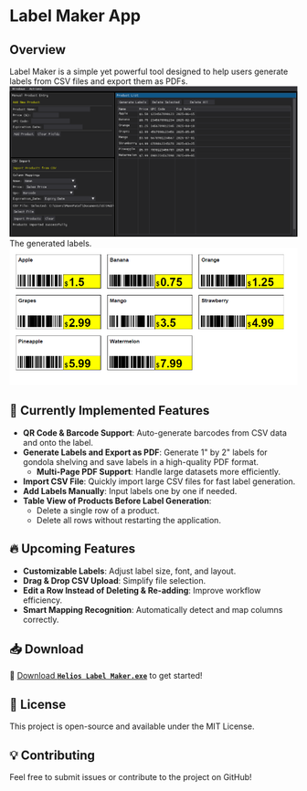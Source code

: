 # Label Maker App  

## Overview  
Label Maker is a simple yet powerful tool designed to help users generate labels from CSV files and export them as PDFs.  
<img src="Assets/software-image-4.png" alt="Software Screenshot" width="1000">  
The generated labels.  
<img src="Assets/labels-image.png" alt="Generated Labels" width="1000"> 


## 🚀 Currently Implemented Features  
- **QR Code & Barcode Support**: Auto-generate barcodes from CSV data and onto the label.  
- **Generate Labels and Export as PDF**: Generate 1" by 2" labels for gondola shelving and save labels in a high-quality PDF format.  
  - **Multi-Page PDF Support**: Handle large datasets more efficiently.  
- **Import CSV File**: Quickly import large CSV files for fast label generation.  
- **Add Labels Manually**: Input labels one by one if needed.  
- **Table View of Products Before Label Generation**:  
  - Delete a single row of a product.  
  - Delete all rows without restarting the application.  


## 🔥 Upcoming Features  
- **Customizable Labels**: Adjust label size, font, and layout.  
- **Drag & Drop CSV Upload**: Simplify file selection.  
- **Edit a Row Instead of Deleting & Re-adding**: Improve workflow efficiency.  
- **Smart Mapping Recognition**: Automatically detect and map columns correctly.  


## 📥 Download  
🔗 [Download **`Helios Label Maker.exe`**](Helios%20Label%20Maker.exe) to get started!  


## 📜 License  
This project is open-source and available under the MIT License.  


## 💡 Contributing  
Feel free to submit issues or contribute to the project on GitHub!  
